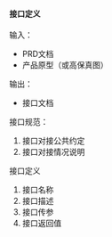 #### 接口定义

输入：
* PRD文档
* 产品原型（或高保真图）

输出：
* 接口文档

接口规范：
1. 接口对接公共约定
2. 接口对接情况说明

接口定义
1. 接口名称
2. 接口描述
3. 接口传参
4. 接口返回值

